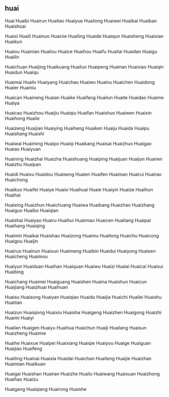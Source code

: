huai
---

Huai Huaibi Huairun Huaitao Huaiyue Huailong Huaiwei Huaibai Huaiban Huaishuai

Huaixi Huaili Huainuo Huainie Huailing Huaide Huaiqun Huaisheng Huaixian Huaikun

Huaiou Huainian Huailou Huaice Huaihou Huaifu Huaitai Huaidan Huaigu Huailin

Huaichuan Huaijing Huaikuang Huailuo Huaipeng Huainan Huaixiao Huaiqin Huaidun Huaiqu

Huaimai Huailv Huaiyang Huaichao Huaiwo Huainu Huaichen Huaidong Huaier Huainiu

Huaican Huaineng Huaian Huaike Huaifang Huailun Huaite Huaidao Huaime Huaiya

Huaicao Huaizhou Huaijiu Huaiqiu Huaifan Huaishuo Huaiwen Huaixin Huaihong Huaile

Huaizeng Huaijian Huaiying Huaiheng Huaiken Huaiju Huaida Huaipu Huaishang Huaishi

Huaiwai Huaiming Huaipo Huaiqi Huaikang Huaisai Huaizhuo Huaigao Huaiao Huaiyuan

Huaining Huaizhai Huaizha Huaishuang Huaiping Huaijuan Huaijun Huairen Huaizhu Huaipan

Huaidi Huaixu Huaidou Huaiseng Huaien Huaifen Huaiman Huairui Huairao Huaichong

Huaikuo Huaifei Huaiye Huaisi Huaihuai Huaie Huaiyin Huaize Huaihun Huaihai

Huaixing Huaizhun Huaichuang Huaiwa Huaibang Huaizhao Huaizhang Huaiguo Huaibo   Huaiqian

Huaishai Huaiyao Huairu Huaihui Huaimiao Huaicen Huaitang Huaipai Huaihang Huaiqing

Huaimin Huaikai Huaishao Huaizong Huaimu Huaitong Huaichu Huaicong Huaigou Huaijin

Huairuo Huainun Huaixun Huaimeng Huaibin Huaidui Huaiyong Huaisen Huaicheng Huaimou

Huaiyun Huaiduan Huaihan Huaiquan Huaiwu Huaizi Huaiai Huaicai Huaisui Huaibing

Huaichang Huaimei Huaiguang Huaishen Huaina Huaishun Huaicun Huaijiang Huaizhuai Huaihuan

Huaisu Huaisong Huaiyan Huaiqiao Huaidu Huaijia Huaichi Huailei Huaishu Huaitian

Huaizun Huaiqiong Huaixiu Huaisha Huaigeng Huaizhen Huaigong Huaizhi Huaimi Huaiyi

Huailan Huaigen Huaiyu Huaihua Huaichun Huaiji Huailang Huaisun Huaizheng Huaimie

Huaihe Huaixue Huaipei Huaixiang Huaiqie Huaiyou Huaige Huaiguan Huaijiao Huaifeng

Huaiting Huainai Huaixia Huaidai Huaichan Huaiteng Huaijie Huaizhan Huaimian Huaikuan

Huaigai Huaishan Huairan Huaizhe Huailu Huaiwang Huaixuan Huaizhong Huaihao Huaizu

Huaigang Huaiqiang Huairong Huaishe 